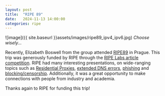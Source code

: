```yaml
---
layout: post
title:  "RIPE 89"
date:   2024-11-13 14:00:00 
categories: ripe 
---
```


![image]({{ site.baseurl }}assets/images/ripe89_ipv4_ipv6.jpg) 
*Choose wisely...*


Recently, Elizabeth Boswell from the group attended [RIPE89](https://ripe89.ripe.net) in Prague. This trip was generously funded by RIPE through the [RIPE Labs article competition](https://labs.ripe.net/competitions/ripe-labs-article-competition-ripe-88/). 
RIPE had many interesting presentations, on wide-ranging topics such as [Residential Proxies](https://ripe89.ripe.net/archives/video/1446/), [extended DNS errors](https://ripe89.ripe.net/archives/video/1468/), [phishing](https://ripe89.ripe.net/archives/video/1430/) and [blocking/censorship](https://ripe89.ripe.net/archives/video/1496/). Additionally, it was a great opportunity to make connections with people from industry and academia. 

Thanks again to RIPE for funding this trip!
